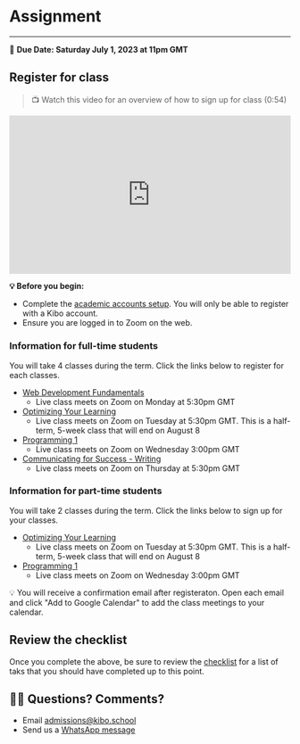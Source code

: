 # Assignment 
-----
<aside>
  
  📝 **Due Date: Saturday July 1, 2023 at 11pm GMT**
 
</aside>

## Register for class

>  📺 Watch this video for an overview of how to sign up for class (0:54)

<div style="position: relative; padding-bottom: 56.25%; height: 0;">
<iframe width="560" height="315" src="https://www.youtube.com/embed/SaHSvu3EoWA" title="YouTube video player" frameborder="0" allow="accelerometer; autoplay; clipboard-write; encrypted-media; gyroscope; picture-in-picture; web-share" allowfullscreen style="position: absolute; top: 0; left: 0; width: 100%; height: 100%;"></iframe>
</div>

**💡 Before you begin:**

- Complete the [academic accounts setup](/lessons/setup/academic-accounts.md). You will only be able to register with a Kibo account.
- Ensure you are logged in to Zoom on the web.


### Information for full-time students 
You will take 4 classes during the term. Click the links below to register for each classes. 

- <a href="https://zoom.us/meeting/register/tJMsdOigrTIrHdGV2pgLi8Ya1rRiUPOuB3pj" target="_blank">Web Development Fundamentals</a>
  - Live class meets on Zoom on Monday at 5:30pm GMT
- <a href="https://zoom.us/meeting/register/tJ0lde6tqz8pHtYMPXLJ2mokeB-UMmmxTmdk" target="_blank">Optimizing Your Learning</a>
  - Live class meets on Zoom on Tuesday at 5:30pm GMT. This is a half-term, 5-week class that will end on August 8
- <a href="https://zoom.us/meeting/register/tJYuf-yuqzsuG9TuZ2GkmvhZfC0d0qdJ4hY4" target="_blank"> Programming 1</a>
  - Live class meets on Zoom on Wednesday 3:00pm GMT
- <a href="https://zoom.us/meeting/register/tJEuc-GprTovE9yKT5--jdWYdisA9MEiuOXm" target="_blank">Communicating for Success - Writing</a>
  - Live class meets on Zoom on Thursday at 5:30pm GMT


### Information for part-time students
You will take 2 classes during the term. Click the links below to sign up for your classes. 

- <a href="https://zoom.us/meeting/register/tJ0lde6tqz8pHtYMPXLJ2mokeB-UMmmxTmdk" target="_blank">Optimizing Your Learning</a>
  - Live class meets on Zoom on Tuesday at 5:30pm GMT. This is a half-term, 5-week class that will end on August 8
- <a href="https://zoom.us/meeting/register/tJYuf-yuqzsuG9TuZ2GkmvhZfC0d0qdJ4hY4" target="_blank"> Programming 1</a>
  - Live class meets on Zoom on Wednesday 3:00pm GMT

<aside>
 💡 You will receive a confirmation email after registeraton. Open each email and click "Add to Google Calendar" to add the class meetings to your calendar. 

</aside>

## Review the checklist
Once you complete the above, be sure to review the [checklist](/checklist.md) for a list of taks that you should have completed up to this point. 

## 🙋🏿 Questions? Comments? 
- Email admissions@kibo.school
- Send us a <a href="https://bit.ly/WhatsAppKibo" target="_blank">WhatsApp message</a>
